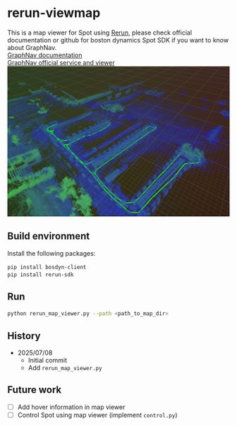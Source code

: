 # rerun-viewmap
This is a map viewer for Spot using [Rerun](https://rerun.io/), please check official documentation or github for boston dynamics Spot SDK if you want to know about GraphNav.  
[GraphNav documentation](https://dev.bostondynamics.com/docs/concepts/autonomy/graphnav_service.html)  
[GraphNav official service and viewer](https://dev.bostondynamics.com/docs/concepts/autonomy/graphnav_service.html)  
![Rerun Map Viewer](./fig/overview.png)

## Build environment
Install the following packages:
```bash
pip install bosdyn-client
pip install rerun-sdk
```

## Run
```bash
python rerun_map_viewer.py --path <path_to_map_dir>
```

## History
- 2025/07/08
    - Initial commit
    - Add `rerun_map_viewer.py`

## Future work
- [ ] Add hover information in map viewer
- [ ] Control Spot using map viewer (implement `control.py`)